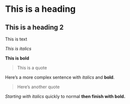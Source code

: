 # This is a heading 

## This is a heading 2

This is text

*This is italics*

**This is bold**

>This is a quote

Here’s a more complex sentence with *italics* and **bold**.

>Here’s another quote

*Starting with italics* quickly to normal **then finish with bold.**

